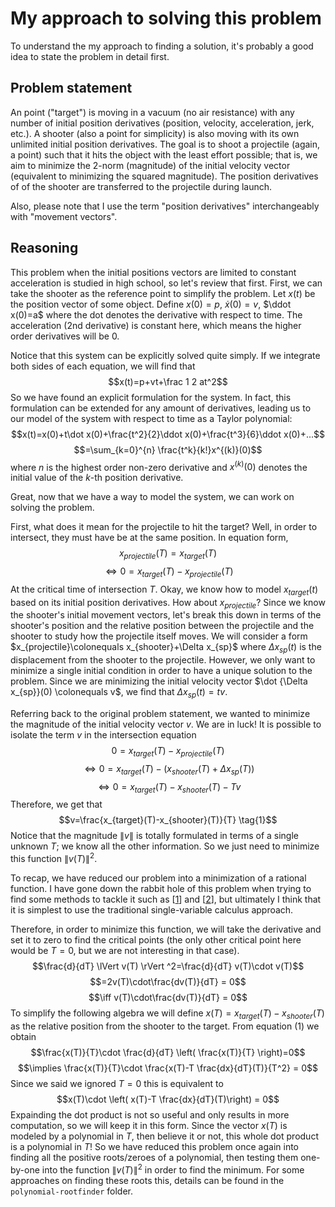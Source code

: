 # My approach to solving this problem
To understand the my approach to finding a solution, it's probably a good idea to state the problem in detail first.
## Problem statement
An point ("target") is moving in a vacuum (no air resistance) with any number of initial position derivatives (position, velocity, acceleration, jerk, etc.). A shooter (also a point for simplicity) is also moving with its own unlimited initial position derivatives. The goal is to shoot a projectile (again, a point) such that it hits the object with the least effort possible; that is, we aim to minimize the 2-norm (magnitude) of the initial velocity vector (equivalent to minimizing the squared magnitude).
The position derivatives of of the shooter are transferred to the projectile during launch.

Also, please note that I use the term "position derivatives" interchangeably with "movement vectors".

## Reasoning
This problem when the initial positions vectors are limited to constant acceleration is studied in high school, so let's review that first. First, we can take the shooter as the reference point to simplify the problem.
Let $x(t)$ be the position vector of some object. Define $x(0)=p$, $\dot x(0)=v$, $\ddot x(0)=a$ where the dot denotes the derivative with respect to time. The acceleration (2nd derivative) is constant here, which means the higher order derivatives will be $0$.

Notice that this system can be explicitly solved quite simply. If we integrate both sides of each equation, we will find that
$$x(t)=p+vt+\frac 1 2 at^2$$So we have found an explicit formulation for the system. In fact, this formulation can be extended for any amount of derivatives, leading us to our model of the system with respect to time as a Taylor polynomial:
$$x(t)=x(0)+t\dot x(0)+\frac{t^2}{2}\ddot x(0)+\frac{t^3}{6}\ddot x(0)+...$$
$$=\sum_{k=0}^{n} \frac{t^k}{k!}x^{(k)}(0)$$ where $n$ is the highest order non-zero derivative and $x^{(k)}(0)$ denotes the initial value of the $k$-th position derivative.

Great, now that we have a way to model the system, we can work on solving the problem.

First, what does it mean for the projectile to hit the target? Well, in order to intersect, they must have be at the same position. In equation form,
$$x_{projectile}(T)=x_{target}(T)$$
$$\iff 0=x_{target}(T)-x_{projectile}(T)$$
At the critical time of intersection $T$.
Okay, we know how to model $x_{target}(t)$ based on its initial position derivatives. How about $x_{projectile}$? Since we know the shooter's initial movement vectors, let's break this down in terms of the shooter's position and the relative position between the projectile and the shooter to study how the projectile itself moves. We will consider a form $x_{projectile}\colonequals x_{shooter}+\Delta x_{sp}$ where $\Delta x_{sp}(t)$ is the displacement from the shooter to the projectile.
However, we only want to minimize a single initial condition in order to have a unique solution to the problem. Since we are minimizing the initial velocity vector $\dot {\Delta x_{sp}}(0) \colonequals v$, we find that $\Delta x_{sp}(t)=tv$.

 Referring back to the original problem statement, we wanted to minimize the magnitude of the initial velocity vector $v$. We are in luck! It is possible to isolate the term $v$ in the intersection equation
 $$0=x_{target}(T)-x_{projectile}(T)$$
 $$\iff 0=x_{target}(T)-(x_{shooter}(T)+\Delta x_{sp}(T))$$
 $$\iff 0=x_{target}(T)-x_{shooter}(T)-Tv$$
 Therefore, we get that
 $$v=\frac{x_{target}(T)-x_{shooter}(T)}{T} \tag{1}$$
 Notice that the magnitude $\lVert v \rVert$ is totally formulated in terms of a single unknown $T$; we know all the other information. So we just need to minimize this function $\lVert v(T) \rVert ^2$.

 To recap, we have reduced our problem into a minimization of a rational function. I have gone down the rabbit hole of this problem when trying to find some methods to tackle it such as [[1](https://mathweb.ucsd.edu/~njw/PUBLICPAPERS/sosgcd.pdf)] and [[2](https://www.researchgate.net/publication/226393980_Global_Optimization_of_Rational_Functions_A_Semidefinite_Programming_Approach)], but ultimately I think that it is simplest to use the traditional single-variable calculus approach.

 Therefore, in order to minimize this function, we will take the derivative and set it to zero to find the critical points (the only other critical point here would be $T=0$, but we are not interesting in that case).
 $$\frac{d}{dT} \lVert v(T) \rVert ^2=\frac{d}{dT} v(T)\cdot v(T)$$$$=2v(T)\cdot\frac{dv(T)}{dT} = 0$$ $$\iff v(T)\cdot\frac{dv(T)}{dT} = 0$$
 To simplify the following algebra we will define $x(T)=x_{target}(T)-x_{shooter}(T)$ as the relative position from the shooter to the target.
 From equation $(1)$ we obtain
 $$\frac{x(T)}{T}\cdot \frac{d}{dT} \left( \frac{x(T)}{T} \right)=0$$
 $$\implies \frac{x(T)}{T}\cdot \frac{x(T)-T \frac{dx}{dT}(T)}{T^2} = 0$$
 Since we said we ignored $T=0$ this is equivalent to
 $$x(T)\cdot \left( x(T)-T \frac{dx}{dT}(T)\right) = 0$$
 Expainding the dot product is not so useful and only results in more computation, so we will keep it in this form. Since the vector $x(T)$ is modeled by a polynomial in $T$, then believe it or not, this whole dot product is a polynomial in $T$! So we have reduced this problem once again into finding all the positive roots/zeroes of a polynomial, then testing them one-by-one into the function $\lVert v(T) \rVert^2$ in order to find the minimum. For some approaches on finding these roots this, details can be found in the `polynomial-rootfinder` folder.